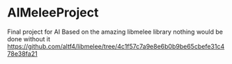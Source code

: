 # AIMeleeProject
Final project for AI
Based on the amazing libmelee library nothing would be done without it 
https://github.com/altf4/libmelee/tree/4c1f57c7a9e8e6b0b9be65cbefe31c478e38fa21
